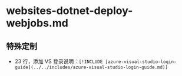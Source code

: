 # websites-dotnet-deploy-webjobs.md

## 特殊定制

* 23 行，添加 VS 登录说明：`[!INCLUDE [azure-visual-studio-login-guide](../../includes/azure-visual-studio-login-guide.md)]`
